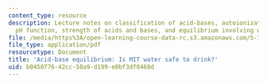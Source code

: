 ```yaml
---
content_type: resource
description: Lecture notes on classification of acid-bases, autoionization of water,
  pH function, strength of acids and bases, and equilibrium involving weak acids.
file: /media/https%3A/open-learning-course-data-rc.s3.amazonaws.com/5-111-principles-of-chemical-science-fall-2008/b045077642cc58a9d199e0bf3df0468d_lecnotes21.pdf
file_type: application/pdf
resourcetype: Document
title: 'Acid-base equilibrium: Is MIT water safe to drink?'
uid: b0450776-42cc-58a9-d199-e0bf3df0468d
---
```

